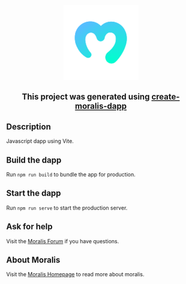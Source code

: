 <div align="center">
    <a align="center" href="https://moralis.io" target="_blank">
        <img src="https://github.com/MoralisWeb3/Moralis-JS-SDK/raw/main/assets/moralis-logo.svg" alt="create-moralis-dapp" height=200/>
    </a>
    <br/>
    <h2>
        This project was generated using 
        <a align="center" href="https://moralis.io](https://github.com/MoralisWeb3/create-moralis-dapp" target="_blank">create-moralis-dapp</a>
    </h2>
</div>

## Description

Javascript dapp using Vite.

## Build the dapp

Run `npm run build` to bundle the app for production.

## Start the dapp

Run `npm run serve` to start the production server.

## Ask for help

Visit the [Moralis Forum](https://forum.moralis.io/) if you have questions.

## About Moralis

Visit the [Moralis Homepage](https://moralis.io/) to read more about moralis.
